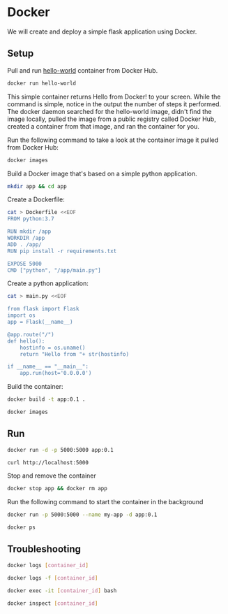 # Docker 

We will create and deploy a simple flask application using Docker.

## Setup

Pull and run [hello-world](https://hub.docker.com/_/hello-world/) container from Docker Hub.

```bash
docker run hello-world
```
This simple container returns Hello from Docker! to your screen. While the command is simple, notice in the output the number of steps it performed. The docker daemon searched for the hello-world image, didn't find the image locally, pulled the image from a public registry called Docker Hub, created a container from that image, and ran the container for you.


Run the following command to take a look at the container image it pulled from Docker Hub:

```bash
docker images
```

Build a Docker image that's based on a simple python application.

```bash
mkdir app && cd app
```

Create a Dockerfile:
```bash
cat > Dockerfile <<EOF
FROM python:3.7

RUN mkdir /app
WORKDIR /app
ADD . /app/
RUN pip install -r requirements.txt

EXPOSE 5000
CMD ["python", "/app/main.py"]
```

Create a python application:

```bash
cat > main.py <<EOF

from flask import Flask
import os
app = Flask(__name__)

@app.route("/")
def hello():
    hostinfo = os.uname()
    return "Hello from "+ str(hostinfo)

if __name__ == "__main__":
    app.run(host='0.0.0.0')
```

Build the container:
```bash
docker build -t app:0.1 .
```

```bash
docker images
```

## Run

```bash
docker run -d -p 5000:5000 app:0.1

curl http://localhost:5000
```

Stop and remove the container

```bash
docker stop app && docker rm app
```

Run the following command to start the container in the background

```bash
docker run -p 5000:5000 --name my-app -d app:0.1

docker ps
```

## Troubleshooting

```bash
docker logs [container_id]

docker logs -f [container_id]

docker exec -it [container_id] bash

docker inspect [container_id]

```
